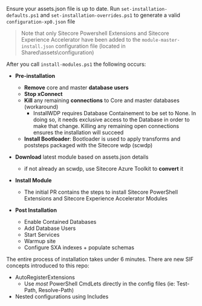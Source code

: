 Ensure your assets.json file is up to date.
Run `set-installation-defaults.ps1` and `set-installation-overrides.ps1` to generate a valid `configuration-xp0.json` file

> Note that only Sitecore Powershell Extensions and Sitecore Experience Accelerator have been added to the `module-master-install.json` configuration file (located in Shared\assets\configuration)
> 

After you call `install-modules.ps1` the following occurs:

- **Pre-installation**
  - **Remove** core and master **database users**
  - **Stop xConnect**
  - **Kill** any remaining **connections** to Core and master databases (workaround)
    - InstallWDP requires Database Containement to be set to None. In doing so, it needs exclusive access to the Database in order to make that change. Killing any remaining open connections ensures the installation will succeed
  - **Install Bootloader**: Bootloader is used to apply transforms and poststeps packaged with the Sitecore wdp (scwdp)
- **Download** latest module based on assets.json details
  - if not already an scwdp, use Sitecore Azure Toolkit to **convert** it

- **Install Module**
  - The initial PR contains the steps to install Sitecore PowerShell Extensions and Sitecore Experience Accelerator Modules
- **Post Installation**
  - Enable Contained Databases
  - Add Database Users
  - Start Services
  - Warmup site
  - Configure SXA indexes + populate schemas

The entire process of installation takes under 6 minutes. There are new SIF concepts introduced to this repo:
- AutoRegisterExtensions
  - Use _most_ PowerShell CmdLets directly in the config files (ie: Test-Path, Resolve-Path)
- Nested configurations using Includes

